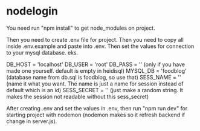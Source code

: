 # nodelogin
You need run "npm install" to get node_modules on project.

Then you need to create .env file for project.
Then you need to copy all inside .env.example and paste into .env.
Then set the values for connection to your mysql database.
eks.

DB_HOST = 'localhost'
DB_USER = 'root'
DB_PASS = '' (only if you have made one yourself. default is empty in heidisql)
MYSQL_DB = 'foodblog' (database name from db.sql is foodblog, so use that)
SESS_NAME = '' (name it what you want. The name is just a name for session instead of default which is an id)
SESS_SECRET = '' (just make a random string. It makes the session not readable without this sess_secret)

After creating .env and set the values in .env, then run "npm run dev" for starting project with nodemon (nodemon makes so it refresh backend if change in server.js).
